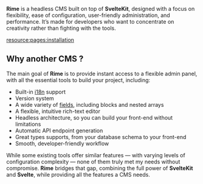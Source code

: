 **Rime** is a headless CMS built on top of **SvelteKit**, designed with a focus on flexibility, ease of configuration, user-friendly administration, and performance. It’s made for developers who want to concentrate on creativity rather than fighting with the tools.

[resource:pages:installation](/docs/02-installation.md)

## Why another CMS ?

The main goal of **Rime** is to provide instant access to a flexible admin panel, with all the essential tools to build your project, including:

- Built-in [i18n](/docs/03-04-configuration__i18n.md) support
- Version system
- A wide variety of [fields](/docs/04-fieds.md), including blocks and nested arrays
- A flexible, intuitive rich-text editor
- Headless architecture, so you can build your front-end without limitations
- Automatic API endpoint generation
- Great types supports, from your database schema to your front-end
- Smooth, developer-friendly workflow

While some existing tools offer similar features — with varying levels of configuration complexity — none of them truly met my needs without compromise. **Rime** bridges that gap, combining the full power of **SvelteKit** and **Svelte**, while providing all the features a CMS needs.
